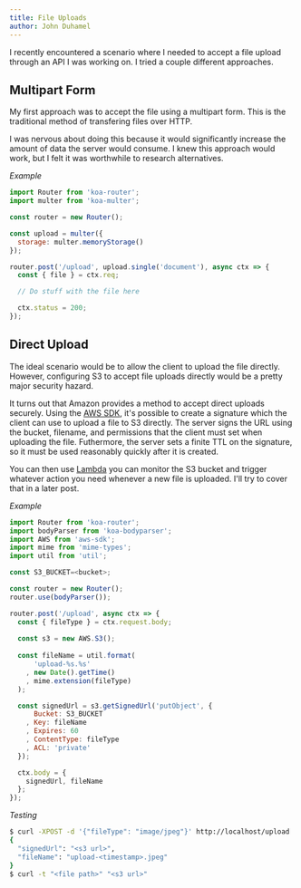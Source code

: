 ```yaml
---
title: File Uploads
author: John Duhamel
---
```


I recently encountered a scenario where I needed to accept a file upload through an API I was working on.  I tried a couple different approaches.

## Multipart Form

My first approach was to accept the file using a multipart form.  This is the traditional method of transfering files over HTTP.

I was nervous about doing this because it would significantly increase the amount of data the server would consume.  I knew this approach would work, but I felt it was worthwhile to research alternatives.

*Example*

```javascript
import Router from 'koa-router';
import multer from 'koa-multer';

const router = new Router();

const upload = multer({
  storage: multer.memoryStorage()
});

router.post('/upload', upload.single('document'), async ctx => {
  const { file } = ctx.req;

  // Do stuff with the file here

  ctx.status = 200;
});
```

## Direct Upload

The ideal scenario would be to allow the client to upload the file directly.  However, configuring S3 to accept file uploads directly would be a pretty major security hazard.

It turns out that Amazon provides a method to accept direct uploads securely.  Using the [AWS SDK](https://aws.amazon.com/sdk-for-node-js/), it's possible to create a signature which the client can use to upload a file to S3 directly.  The server signs the URL using the bucket, filename, and permissions that the client must set when uploading the file.  Futhermore, the server sets a finite TTL on the signature, so it must be used reasonably quickly after it is created.

You can then use [Lambda](https://aws.amazon.com/lambda/) you can monitor the S3 bucket and trigger whatever action you need whenever a new file is uploaded.  I'll try to cover that in a later post.

*Example*

```javascript
import Router from 'koa-router';
import bodyParser from 'koa-bodyparser';
import AWS from 'aws-sdk';
import mime from 'mime-types';
import util from 'util';

const S3_BUCKET=<bucket>;

const router = new Router();
router.use(bodyParser());

router.post('/upload', async ctx => {
  const { fileType } = ctx.request.body;
  
  const s3 = new AWS.S3();
  
  const fileName = util.format(
      'upload-%s.%s'
    , new Date().getTime()
    , mime.extension(fileType)
  );

  const signedUrl = s3.getSignedUrl('putObject', {
      Bucket: S3_BUCKET
    , Key: fileName
    , Expires: 60
    , ContentType: fileType
    , ACL: 'private'
  });

  ctx.body = {
    signedUrl, fileName
  };
});
```

*Testing*

```bash
$ curl -XPOST -d '{"fileType": "image/jpeg"}' http://localhost/upload
{
  "signedUrl": "<s3 url>",
  "fileName": "upload-<timestamp>.jpeg"
}
$ curl -t "<file path>" "<s3 url>"
```